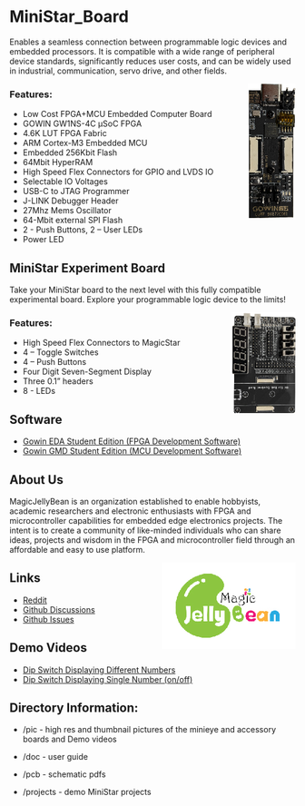 # MiniStar_Board

Enables a seamless connection between programmable logic devices and embedded processors. It is compatible with a wide range of peripheral device standards, significantly reduces user costs, and can be widely used in industrial, communication, servo drive, and other fields.


<img src="pic/MiniStar_board_thumbnail.jpg" align="right">

### Features:

* Low Cost FPGA+MCU Embedded Computer Board
* GOWIN GW1NS-4C µSoC FPGA
* 4.6K LUT FPGA Fabric
* ARM Cortex-M3 Embedded MCU
* Embedded 256Kbit Flash
* 64Mbit HyperRAM
* High Speed Flex Connectors for GPIO and LVDS IO
* Selectable IO Voltages
* USB-C to JTAG Programmer
* J-LINK Debugger Header
* 27Mhz Mems Oscillator
* 64-Mbit external SPI Flash
* 2 - Push Buttons, 2 – User LEDs
* Power LED

## MiniStar Experiment Board

Take your MiniStar board to the next level with this fully compatible experimental board. Explore your programmable logic device to the limits!


<img src="pic/MiniStar_experiment_carrier_thumbnail.jpg" align="right">


### Features:

* High Speed Flex Connectors to MagicStar
* 4 – Toggle Switches
* 4 – Push Buttons
* Four Digit Seven-Segment Display
* Three 0.1” headers
* 8 - LEDs

## Software

* [Gowin EDA Student Edition (FPGA Development Software)](https://www.gowinsemi.com/en/support/download_eda/)
* [Gowin GMD Student Edition (MCU Development Software)](https://www.gowinsemi.com/en/support/database/569/)





## About Us

MagicJellyBean is an organization established to enable hobbyists, academic researchers and electronic enthusiasts with FPGA and microcontroller capabilities for embedded edge electronics projects. The intent is to create a community of like-minded individuals who can share ideas, projects and wisdom in the FPGA and microcontroller field through an affordable and easy to use platform.

<img src="pic/logo_thumbnail.jpg" align="right">

## Links

* [Reddit](https://www.reddit.com/r/magicjellybeanfpga/)
* [Github Discussions](https://github.com/magicjellybeanfpga/MiniStar/discussions)
* [Github Issues](https://github.com/magicjellybeanfpga/MiniStar/issues/)

## Demo Videos

* [Dip Switch Displaying Different Numbers](https://www.youtube.com/watch?v=PhR9LzJD-3Y)
* [Dip Switch Displaying Single Number (on/off)](https://youtu.be/i1RyFmuLz5g)







## Directory Information:

* /pic - high res and thumbnail pictures of the minieye and accessory boards and Demo videos

* /doc - user guide 

* /pcb - schematic pdfs

* /projects - demo MiniStar projects


 




